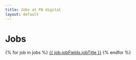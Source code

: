 ```yaml
---
title: Jobs at PA digital
layout: default
---
```


# Jobs

{% for job in jobs %}
  <a href="/jobs/{{ job.jobFields.jobTitle | slug }}-{{ job.id }}">{{ job.jobFields.jobTitle }}</a>
{% endfor %}
